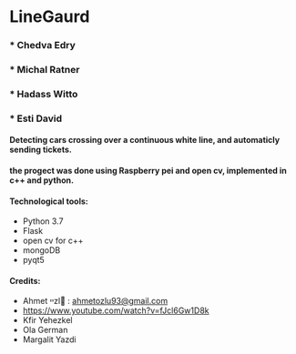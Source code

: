 # LineGaurd


### * Chedva Edry 
### * Michal Ratner 
### * Hadass Witto 
### * Esti David


#### Detecting cars crossing over a continuous white line, and automaticly sending tickets.
#### the progect was done using Raspberry pei and open cv, implemented in c++ and python.




#### Technological tools: 
* Python 3.7
* Flask
* open cv for c++
* mongoDB
* pyqt5


#### Credits:
* Ahmet ײzl : ahmetozlu93@gmail.com 
* https://www.youtube.com/watch?v=fJcl6Gw1D8k 
* Kfir Yehezkel 
* Ola German
* Margalit Yazdi

